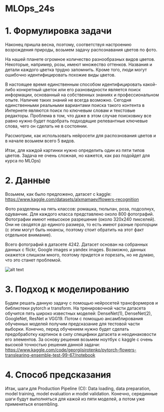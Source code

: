 # MLOps_24s
# 1. Формулировка задачи
Наконец пришла весна, поэтому, соответствуя настроению возрождения природы, возьмем задачу распознавания цветов по фото.

На нашей планете огромное количество разнообразных видов цветов. Некоторые, например, розы, имеют множество оттенков. Названия и детали каждого цветка трудно запомнить. Кроме того, люди могут ошибочно идентифицировать похожие виды цветов.

В настоящее время единственным способом идентифицировать какой-либо конкретный цветок или его разновидности является поиск информации, основанный на собственных знаниях и профессиональном опыте. Наличие таких знаний не всегда возможно. Сегодня единственными реальными вариантами поиска такого контента в Интернете являются поиск по ключевым словам и текстовые редакторы. Проблема в том, что даже в этом случае поисковику все равно нужно будет подобрать подходящие релевантные ключевые слова, чего он сделать не в состоянии.

Рассмотрим, как использовать нейросети для распознования цветов и в начале возьмем всего 5 видов.

Итак, для каждой картинки нужно определить один из пяти типов цветов. Задача не очень сложная, но кажется, как раз подойдет для курса по MLOps)

# 2. Данные
Возьмем, как было предложено, датасет с kaggle: https://www.kaggle.com/datasets/alxmamaev/flowers-recognition

Фото разделены на пять классов: ромашка, тюльпан, роза, подсолнух, одуванчик.
Для каждого класса представлено около 800 фотографий. Фотографии имеют невысокое разрешение (около 320x240 пикселей). Они не сводятся до единого размера, то есть имеют разные пропорции (с этим могут быть нюансы, поэтому стоит обратить на этот факт отдельное внимание).

Всего фотографий в датасете 4242.
Датасет основан на собранных данных с flickr, Google images и yandex images.
Возможно, данных окажется слишком много, поэтому придется и порезать, но не думаю, что это станет проблемой.

![alt text]([http://url/to/img.png](https://www.kaggleusercontent.com/kf/65532056/eyJhbGciOiJkaXIiLCJlbmMiOiJBMTI4Q0JDLUhTMjU2In0..BDQ7sPgbeszruw8cMrx2YQ.NrLln-Ba8H7WOTtXLGasLXABPz0VruUhJNBfPigknfDBzkXSpbUd3VXHzZwQAWdIMXntEXoEAz9PKeLlEIW8VcRPdrkGyNlK8SRQ44PEuYh44ZzjGs811ZJrkThPvWaka1T_ZFwjI-Yt-gf4NoySLpQcNskLBUWUVJ9pGO3_P97Ga4thgJirKDnl2FqgxTrNPlfPR_ue9DCSEvXWP_J1uk7GrPUAihSsBsY0cPU8DriU6OBqTVAY4uAnHaT9fwGPSV5FDFPA_iQcQplofAs8yfmnW891Vg03Cz10yUkYX2Ecmrla_Q62iwo_NCjsqnpZsVf9wHzz52IJVWgD8Q9TIMHbAc16zROEPn_BymEvrtLldRy_zpCSZMHvsKUT7HWKa05wLyadITmt3ZZBWcLihlhSocq0FSWyBkoKlbO2-I1UuX-4b48zOUNeNk92YOFak8b9gIKd_gaah4m0VXZT2jBW8AClHqj7S_aqDsGa-RU3fyqoqoozbhBY3b712Szel3LN5OtnOpEVsQfVCXzc_OrsN7n7cNc4IVHqIvhIoFk2Ew_tXmQb-uyfS23vMbbebdbysvA0RT2KTpjtYHzqZotoQAsDBWbyLK93YWUwhISCBfyjMvtqPb1OgewPHeJblRRJAhCzarLO7brVoNac66yGd70H5XVgR9FFw7e9MKGlcqh0tjXx5il376dX-RvFt9JRV7QWsffWAljB8_Ej0A.1UpGFbjEpdqSTZlhia9HsA/__results___files/__results___30_0.png))
# 3. Подход к моделированию
Будем решать данную задачу с помощью нейросетей трансформеров и библиотеки pytorch и transform. На тренировочной части датасета обучится пять широко известных моделей: DenseNet(1), DenseNet(2), GoogleNet, ResNet и VGG19. Потом с помощью ансамблирования обученных моделей получим предсказание для тестовой части выборки. Конечно, перед обучением нужно будет сделать предобработку картинок в силу специфики датасета и неодинаковости его элементов. За основу решения возьмем ноутбук с kaggle с очень высокой точностью решения данной задачи: https://www.kaggle.com/code/georgiisirotenko/pytorch-flowers-translearing-ensemble-test-99-67/notebook
# 4. Способ предсказания
Итак, шаги для Production Pipeline (CI): Data loading, data preparation, model training, model evaluation и model validation. Конечно, серединные шаги будут выполняться для кажой из пяти моделей, а потом уже применяться ensembling.
